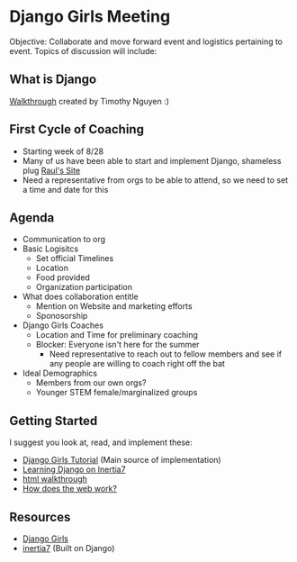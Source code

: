# Django Girls Meeting

Objective:
Collaborate and move forward event and logistics pertaining to event. Topics of discussion will include:

## What is Django

[Walkthrough](partner_org_pitch.md) created by Timothy Nguyen :)

## First Cycle of Coaching

+ Starting week of 8/28 
+ Many of us have been able to start and implement Django, shameless plug [Raul's Site](http://rauleulogio.com/)
+ Need a representative from orgs to be able to attend, so we need to set a time and date for this

## Agenda

+ Communication to org 
+ Basic Logisitcs
	+ Set official Timelines
	+ Location
	+ Food provided
	+ Organization participation
+ What does collaboration entitle
	+ Mention on Website and marketing efforts
	+ Sponosorship
+ Django Girls Coaches
	+ Location and Time for preliminary coaching
	+ Blocker: Everyone isn't here for the summer
		+ Need representative to reach out to fellow members and see if any people are willing to coach right off the bat
+ Ideal Demographics
	+ Members from our own orgs?
	+ Younger STEM female/marginalized groups

## Getting Started

I suggest you look at, read, and implement these:

+ [Django Girls Tutorial](https://tutorial.djangogirls.org/en/) (Main source of implementation)
+ [Learning Django on Inertia7](https://www.inertia7.com/projects/90)
+ [html walkthrough](http://vincela.com/reference/html/)
+ [How does the web work?](https://www.theodinproject.com/courses/web-development-101/lessons/how-does-the-web-work)

## Resources
+ [Django Girls](https://djangogirls.org/) 
+ [inertia7](https://www.inertia7.com/) (Built on Django)
